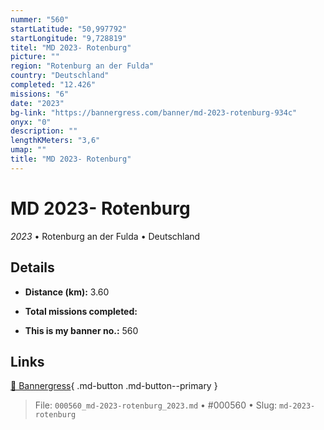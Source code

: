 ```yaml
---
nummer: "560"
startLatitude: "50,997792"
startLongitude: "9,728819"
titel: "MD 2023- Rotenburg"
picture: ""
region: "Rotenburg an der Fulda"
country: "Deutschland"
completed: "12.426"
missions: "6"
date: "2023"
bg-link: "https://bannergress.com/banner/md-2023-rotenburg-934c"
onyx: "0"
description: ""
lengthKMeters: "3,6"
umap: ""
title: "MD 2023- Rotenburg"
---
```

# MD 2023- Rotenburg

*2023* • Rotenburg an der Fulda • Deutschland



## Details
- **Distance (km):** 3.60

- **Total missions completed:** 
- **This is my banner no.:** 560




## Links
[🔗 Bannergress](https://bannergress.com/banner/md-2023-rotenburg-934c){ .md-button .md-button--primary }



> File: `000560_md-2023-rotenburg_2023.md` • #000560 • Slug: `md-2023-rotenburg`
